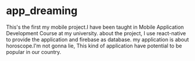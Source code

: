 # app_dreaming

This's the first my mobile project.I have been taught in Mobile Application Development Course at my university.
about the project, I use react-native to provide the application and firebase as database.
my application is about horoscope.I'm not gonna lie, This kind of application have potential to be popular in our country.


